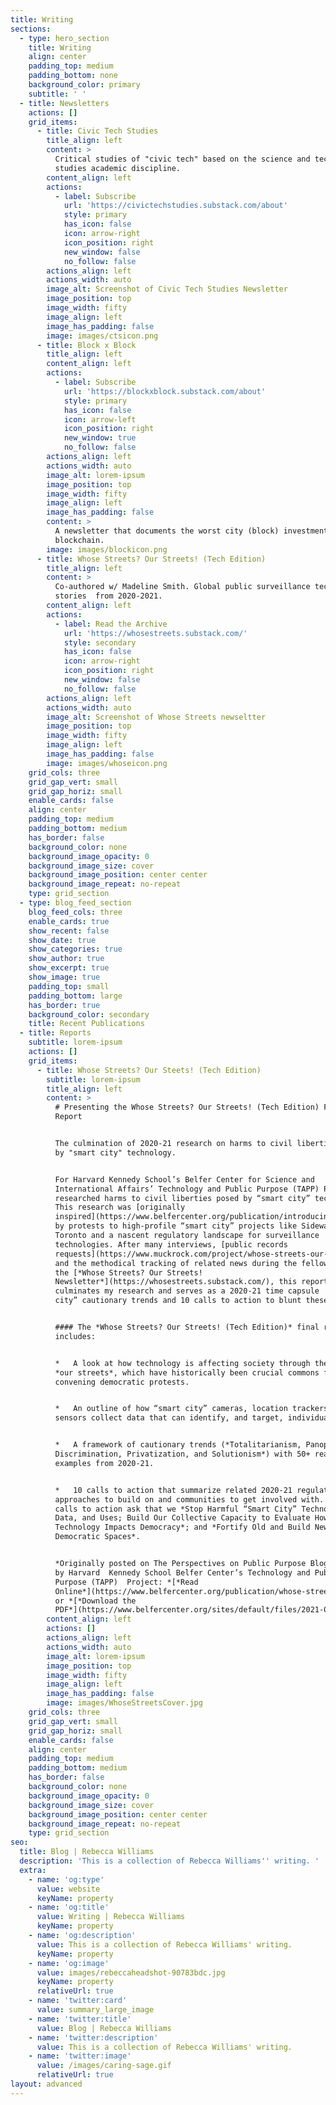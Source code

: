 ```yaml
---
title: Writing
sections:
  - type: hero_section
    title: Writing
    align: center
    padding_top: medium
    padding_bottom: none
    background_color: primary
    subtitle: ' '
  - title: Newsletters
    actions: []
    grid_items:
      - title: Civic Tech Studies
        title_align: left
        content: >
          Critical studies of "civic tech" based on the science and technology
          studies academic discipline.
        content_align: left
        actions:
          - label: Subscribe
            url: 'https://civictechstudies.substack.com/about'
            style: primary
            has_icon: false
            icon: arrow-right
            icon_position: right
            new_window: false
            no_follow: false
        actions_align: left
        actions_width: auto
        image_alt: Screenshot of Civic Tech Studies Newsletter
        image_position: top
        image_width: fifty
        image_align: left
        image_has_padding: false
        image: images/ctsicon.png
      - title: Block x Block
        title_align: left
        content_align: left
        actions:
          - label: Subscribe
            url: 'https://blockxblock.substack.com/about'
            style: primary
            has_icon: false
            icon: arrow-left
            icon_position: right
            new_window: true
            no_follow: false
        actions_align: left
        actions_width: auto
        image_alt: lorem-ipsum
        image_position: top
        image_width: fifty
        image_align: left
        image_has_padding: false
        content: >
          A newsletter that documents the worst city (block) investments in
          blockchain.
        image: images/blockicon.png
      - title: Whose Streets? Our Streets! (Tech Edition)
        title_align: left
        content: >
          Co-authored w/ Madeline Smith. Global public surveillance technology
          stories  from 2020-2021.
        content_align: left
        actions:
          - label: Read the Archive
            url: 'https://whosestreets.substack.com/'
            style: secondary
            has_icon: false
            icon: arrow-right
            icon_position: right
            new_window: false
            no_follow: false
        actions_align: left
        actions_width: auto
        image_alt: Screenshot of Whose Streets newseltter
        image_position: top
        image_width: fifty
        image_align: left
        image_has_padding: false
        image: images/whoseicon.png
    grid_cols: three
    grid_gap_vert: small
    grid_gap_horiz: small
    enable_cards: false
    align: center
    padding_top: medium
    padding_bottom: medium
    has_border: false
    background_color: none
    background_image_opacity: 0
    background_image_size: cover
    background_image_position: center center
    background_image_repeat: no-repeat
    type: grid_section
  - type: blog_feed_section
    blog_feed_cols: three
    enable_cards: true
    show_recent: false
    show_date: true
    show_categories: true
    show_author: true
    show_excerpt: true
    show_image: true
    padding_top: small
    padding_bottom: large
    has_border: true
    background_color: secondary
    title: Recent Publications
  - title: Reports
    subtitle: lorem-ipsum
    actions: []
    grid_items:
      - title: Whose Streets? Our Steets! (Tech Edition)
        subtitle: lorem-ipsum
        title_align: left
        content: >
          # Presenting the Whose Streets? Our Streets! (Tech Edition) Final
          Report


          The culmination of 2020-21 research on harms to civil liberties posed
          by "smart city" technology.


          For Harvard Kennedy School’s Belfer Center for Science and
          International Affairs’ Technology and Public Purpose (TAPP) Project, I
          researched harms to civil liberties posed by “smart city” technology.
          This research was [originally
          inspired](https://www.belfercenter.org/publication/introducing-whose-streets-our-streets-developing-interventions-protect-civil-liberties)
          by protests to high-profile “smart city” projects like Sidewalk
          Toronto and a nascent regulatory landscape for surveillance
          technologies. After many interviews, [public records
          requests](https://www.muckrock.com/project/whose-streets-our-streets-tech-edition-863/),
          and the methodical tracking of related news during the fellowship via
          the [*Whose Streets? Our Streets!
          Newsletter*](https://whosestreets.substack.com/), this report
          culminates my research and serves as a 2020-21 time capsule  of “smart
          city” cautionary trends and 10 calls to action to blunt these trends.


          #### The *Whose Streets? Our Streets! (Tech Edition)* final report
          includes:


          *   A look at how technology is affecting society through the lens of
          *our streets*, which have historically been crucial commons for
          convening democratic protests.


          *   An outline of how “smart city” cameras, location trackers, and
          sensors collect data that can identify, and target, individuals.


          *   A framework of cautionary trends (*Totalitarianism, Panopticonism,
          Discrimination, Privatization, and Solutionism*) with 50+ real-world
          examples from 2020-21.


          *   10 calls to action that summarize related 2020-21 regulatory
          approaches to build on and communities to get involved with. These
          calls to action ask that we *Stop Harmful “Smart City” Technology,
          Data, and Uses; Build Our Collective Capacity to Evaluate How
          Technology Impacts Democracy*; and *Fortify Old and Build New
          Democratic Spaces*.


          *Originally posted on The Perspectives on Public Purpose Blog hosted
          by Harvard  Kennedy School Belfer Center’s Technology and Public
          Purpose (TAPP)  Project: *[*Read
          Online*](https://www.belfercenter.org/publication/whose-streets-our-streets-tech-edition)*
          or *[*Download the
          PDF*](https://www.belfercenter.org/sites/default/files/2021-08/WhoseStreets.pdf)
        content_align: left
        actions: []
        actions_align: left
        actions_width: auto
        image_alt: lorem-ipsum
        image_position: top
        image_width: fifty
        image_align: left
        image_has_padding: false
        image: images/WhoseStreetsCover.jpg
    grid_cols: three
    grid_gap_vert: small
    grid_gap_horiz: small
    enable_cards: false
    align: center
    padding_top: medium
    padding_bottom: medium
    has_border: false
    background_color: none
    background_image_opacity: 0
    background_image_size: cover
    background_image_position: center center
    background_image_repeat: no-repeat
    type: grid_section
seo:
  title: Blog | Rebecca Williams
  description: 'This is a collection of Rebecca Williams'' writing. '
  extra:
    - name: 'og:type'
      value: website
      keyName: property
    - name: 'og:title'
      value: Writing | Rebecca Williams
      keyName: property
    - name: 'og:description'
      value: This is a collection of Rebecca Williams' writing.
      keyName: property
    - name: 'og:image'
      value: images/rebeccaheadshot-90783bdc.jpg
      keyName: property
      relativeUrl: true
    - name: 'twitter:card'
      value: summary_large_image
    - name: 'twitter:title'
      value: Blog | Rebecca Williams
    - name: 'twitter:description'
      value: This is a collection of Rebecca Williams' writing.
    - name: 'twitter:image'
      value: /images/caring-sage.gif
      relativeUrl: true
layout: advanced
---
```

